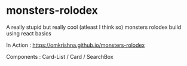 # monsters-rolodex

A really stupid but really cool (atleast I think so) monsters rolodex build using react basics 

In Action : https://omkrishna.github.io/monsters-rolodex

Components : Card-List / Card / SearchBox
